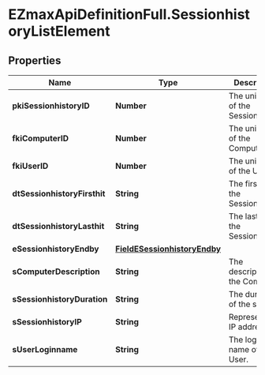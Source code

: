 # EZmaxApiDefinitionFull.SessionhistoryListElement

## Properties

Name | Type | Description | Notes
------------ | ------------- | ------------- | -------------
**pkiSessionhistoryID** | **Number** | The unique ID of the Sessionhistory | 
**fkiComputerID** | **Number** | The unique ID of the Computer | [optional] 
**fkiUserID** | **Number** | The unique ID of the User | [optional] 
**dtSessionhistoryFirsthit** | **String** | The first hit of the Sessionhistory | 
**dtSessionhistoryLasthit** | **String** | The last hit of the Sessionhistory | 
**eSessionhistoryEndby** | [**FieldESessionhistoryEndby**](FieldESessionhistoryEndby.md) |  | 
**sComputerDescription** | **String** | The description of the Computer | [optional] 
**sSessionhistoryDuration** | **String** | The duration of the session | 
**sSessionhistoryIP** | **String** | Represent an IP address. | 
**sUserLoginname** | **String** | The login name of the User. | [optional] 


